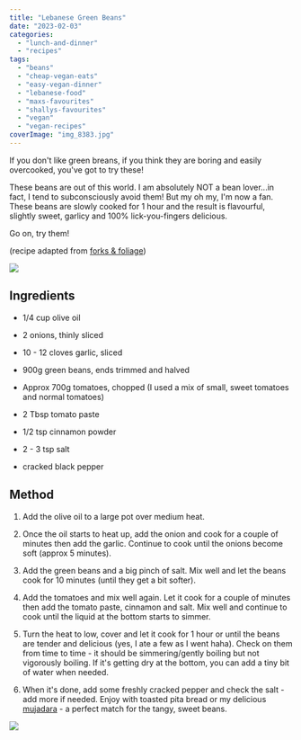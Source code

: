 ```yaml
---
title: "Lebanese Green Beans"
date: "2023-02-03"
categories: 
  - "lunch-and-dinner"
  - "recipes"
tags: 
  - "beans"
  - "cheap-vegan-eats"
  - "easy-vegan-dinner"
  - "lebanese-food"
  - "maxs-favourites"
  - "shallys-favourites"
  - "vegan"
  - "vegan-recipes"
coverImage: "img_8383.jpg"
---
```


If you don't like green breans, if you think they are boring and easily overcooked, you've got to try these!

These beans are out of this world. I am absolutely NOT a bean lover...in fact, I tend to subconsciously avoid them! But my oh my, I'm now a fan. These beans are slowly cooked for 1 hour and the result is flavourful, slightly sweet, garlicy and 100% lick-you-fingers delicious.

Go on, try them!

(recipe adapted from [forks & foliage](https://forksandfoliage.com/lebanese-green-beans-loubieh-bi-zeit/#recipe))

![](https://shalveena.files.wordpress.com/2022/12/img_8377.jpeg?w=768)

## Ingredients

- 1/4 cup olive oil

- 2 onions, thinly sliced

- 10 - 12 cloves garlic, sliced

- 900g green beans, ends trimmed and halved

- Approx 700g tomatoes, chopped (I used a mix of small, sweet tomatoes and normal tomatoes)

- 2 Tbsp tomato paste

- 1/2 tsp cinnamon powder

- 2 - 3 tsp salt

- cracked black pepper

## Method

1. Add the olive oil to a large pot over medium heat.

3. Once the oil starts to heat up, add the onion and cook for a couple of minutes then add the garlic. Continue to cook until the onions become soft (approx 5 minutes).

5. Add the green beans and a big pinch of salt. Mix well and let the beans cook for 10 minutes (until they get a bit softer).

7. Add the tomatoes and mix well again. Let it cook for a couple of minutes then add the tomato paste, cinnamon and salt. Mix well and continue to cook until the liquid at the bottom starts to simmer.

9. Turn the heat to low, cover and let it cook for 1 hour or until the beans are tender and delicious (yes, I ate a few as I went haha). Check on them from time to time - it should be simmering/gently boiling but not vigorously boiling. If it's getting dry at the bottom, you can add a tiny bit of water when needed.

11. When it's done, add some freshly cracked pepper and check the salt - add more if needed. Enjoy with toasted pita bread or my delicious [mujadara](https://shalveena.com/2022/12/30/mujadara-lentils-bulgur-pilaf/) - a perfect match for the tangy, sweet beans.

![](https://shalveena.files.wordpress.com/2022/12/img_8385.jpeg?w=768)

